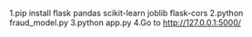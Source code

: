 1.pip install flask pandas scikit-learn joblib flask-cors
2.python fraud_model.py
3.python app.py
4.Go to http://127.0.0.1:5000/

